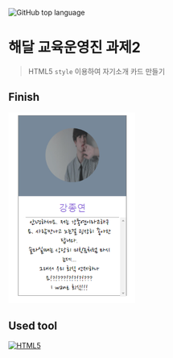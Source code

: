 ![GitHub top language](https://img.shields.io/github/languages/top/Climier-code/INTRODUCECARD.climier.github.io?style=plastic)

# 해달 교육운영진 과제2
> HTML5 `style` 이용하여 자기소개 카드 만들기

## Finish
<a title="finish_img"><img src="https://github.com/Climier-code/INTRODUCECARD.climier.github.io/blob/master/finish_card.png" width="50%" ></a>

## Used tool
<a href="https://www.w3.org/TR/html5/" title="HTML5"><img src="https://github.com/tomchen/stack-icons/blob/master/logos/html-5.svg" alt="HTML5" width="42px" height="42px"></a>
